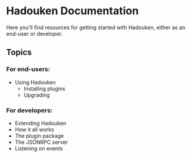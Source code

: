 # Hadouken Documentation

Here you'll find resources for getting started with Hadouken, either as an end-user or developer.

## Topics

### For end-users:

- Using Hadouken
  - Installing plugins
  - Upgrading

### For developers:

- Extending Hadouken
 - How it all works
  - The plugin package
  - The JSONRPC server
  - Listening on events